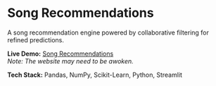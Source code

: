 # Song Recommendations
A song recommendation engine powered by collaborative filtering for refined predictions. 

**Live Demo:** [Song Recommendations](https://ezsongrecs.streamlit.app/)  
_Note: The website may need to be awoken._

**Tech Stack:** Pandas, NumPy, Scikit-Learn, Python, Streamlit

